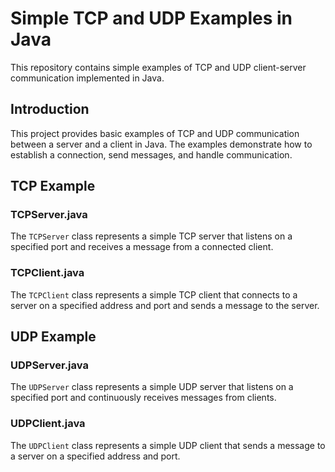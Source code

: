 # Simple TCP and UDP Examples in Java

This repository contains simple examples of TCP and UDP client-server communication implemented in Java.


## Introduction

This project provides basic examples of TCP and UDP communication between a server and a client in Java. The examples demonstrate how to establish a connection, send messages, and handle communication.

## TCP Example

### TCPServer.java

The `TCPServer` class represents a simple TCP server that listens on a specified port and receives a message from a connected client.

### TCPClient.java

The `TCPClient` class represents a simple TCP client that connects to a server on a specified address and port and sends a message to the server.

## UDP Example

### UDPServer.java

The `UDPServer` class represents a simple UDP server that listens on a specified port and continuously receives messages from clients.

### UDPClient.java

The `UDPClient` class represents a simple UDP client that sends a message to a server on a specified address and port.

